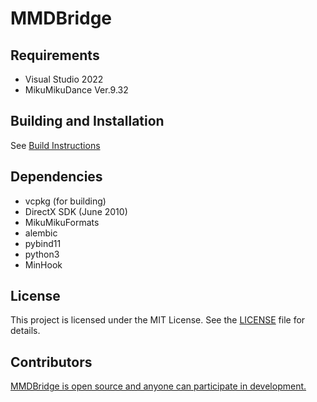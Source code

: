 # MMDBridge

## Requirements
* Visual Studio 2022
* MikuMikuDance Ver.9.32

## Building and Installation
See [Build Instructions](how_to_build.md)

## Dependencies
* vcpkg (for building)
* DirectX SDK (June 2010)
* MikuMikuFormats
* alembic
* pybind11
* python3
* MinHook

## License
This project is licensed under the MIT License. See the [LICENSE](LICENSE) file for details.

## Contributors
[MMDBridge is open source and anyone can participate in development.](https://github.com/rintrint/mmdbridge/graphs/contributors)
